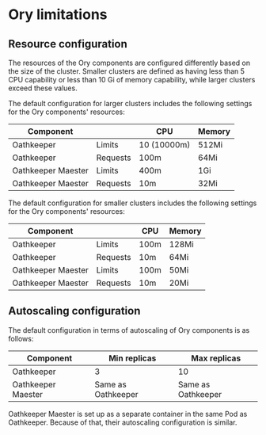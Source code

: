 # Ory limitations

## Resource configuration
The resources of the Ory components are configured differently based on the size of the cluster. Smaller clusters are defined as having less than 5 CPU capability or less than 10 Gi of memory capability, while larger clusters exceed these values.

The default configuration for larger clusters includes the following settings for the Ory components' resources:

| Component          |          | CPU         | Memory |
|--------------------|----------|-------------|--------|
| Oathkeeper         | Limits   | 10 (10000m) | 512Mi  |
| Oathkeeper         | Requests | 100m        | 64Mi   |
| Oathkeeper Maester | Limits   | 400m        | 1Gi    |
| Oathkeeper Maester | Requests | 10m         | 32Mi   |

The default configuration for smaller clusters includes the following settings for the Ory components' resources:

| Component          |          | CPU  | Memory |
|--------------------|----------|------|--------|
| Oathkeeper         | Limits   | 100m | 128Mi  |
| Oathkeeper         | Requests | 10m  | 64Mi   |
| Oathkeeper Maester | Limits   | 100m | 50Mi   |
| Oathkeeper Maester | Requests | 10m  | 20Mi   |


## Autoscaling configuration

The default configuration in terms of autoscaling of Ory components is as follows:

| Component          | Min replicas       | Max replicas       |
|--------------------|--------------------|--------------------|
| Oathkeeper         | 3                  | 10                 |
| Oathkeeper Maester | Same as Oathkeeper | Same as Oathkeeper |

Oathkeeper Maester is set up as a separate container in the same Pod as Oathkeeper. Because of that, their autoscaling configuration is similar.